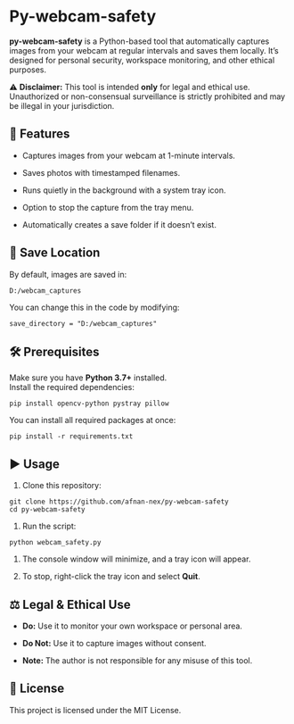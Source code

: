 # **Py-webcam-safety**

**py-webcam-safety** is a Python-based tool that automatically captures images from your webcam at regular intervals and saves them locally. It’s designed for personal security, workspace monitoring, and other ethical purposes.

⚠ **Disclaimer:** This tool is intended **only** for legal and ethical use. Unauthorized or non-consensual surveillance is strictly prohibited and may be illegal in your jurisdiction.

## **📖 Features**

*   Captures images from your webcam at 1-minute intervals.  
    
*   Saves photos with timestamped filenames.  
    
*   Runs quietly in the background with a system tray icon.  
    
*   Option to stop the capture from the tray menu.  
    
*   Automatically creates a save folder if it doesn’t exist.  
    

## **📂 Save Location**

By default, images are saved in:
```
D:/webcam_captures
```
You can change this in the code by modifying:
```
save_directory = "D:/webcam_captures"
```
## **🛠 Prerequisites**

Make sure you have **Python 3.7+** installed.  
Install the required dependencies:
```
pip install opencv-python pystray pillow
```

You can install all required packages at once:
```
pip install -r requirements.txt
```
## **▶ Usage**

1.  Clone this repository:  
```
git clone https://github.com/afnan-nex/py-webcam-safety
cd py-webcam-safety
```
1.  Run the script:
```
python webcam_safety.py
```
1.  The console window will minimize, and a tray icon will appear.  
    
2.  To stop, right-click the tray icon and select **Quit**.  
    

## **⚖ Legal & Ethical Use**

*   **Do:** Use it to monitor your own workspace or personal area.  
    
*   **Do Not:** Use it to capture images without consent.  
    
*   **Note:** The author is not responsible for any misuse of this tool.  
    

## **📜 License**

This project is licensed under the MIT License.
